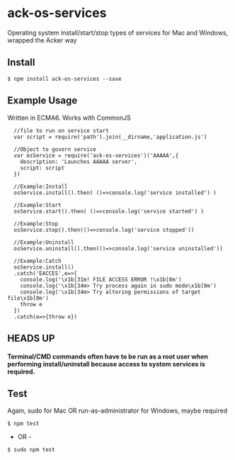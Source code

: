 # ack-os-services
Operating system install/start/stop types of services for Mac and Windows, wrapped the Acker way

## Install
```
$ npm install ack-os-services --save
```

## Example Usage
Written in ECMA6. Works with CommonJS
```
  //file to run on service start
  var script = require('path').join(__dirname,'application.js')

  //Object to govern service
  var osService = require('ack-os-services')('AAAAA',{
    description: 'Launches AAAAA server',
    script: script
  })

  //Example:Install
  osService.install().then( ()=>console.log('service installed') )

  //Example:Start
  osService.start().then( ()=>console.log('service started') )

  //Example:Stop
  osService.stop().then(()=>console.log('service stopped'))

  //Example:Uninstall
  osService.uninstall().then(()=>console.log('service uninstalled'))

  //Example:Catch
  osService.install()
  .catch('EACCES',e=>{
    console.log('\x1b[31m! FILE ACCESS ERROR !\x1b[0m')
    console.log('\x1b[34m> Try process again in sudo mode\x1b[0m')
    console.log('\x1b[34m> Try altering permissions of target file\x1b[0m')
    throw e
  })
  .catch(e=>{throw e})
```

## HEADS UP
#### Terminal/CMD commands often have to be run as a root user when performing install/uninstall because access to system services is required.

## Test
Again, sudo for Mac OR run-as-administrator for Windows, maybe required
```
$ npm test
```
- OR -
```
$ sudo npm test
```